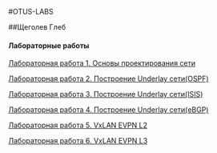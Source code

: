 #OTUS-LABS

##Щеголев Глеб
#### Лабораторные работы
[Лабораторная работа 1. Основы проектирования сети](https://github.com/lowwro/Otus-Labs/tree/main/Labs/lab1)

[Лабораторная работа 2. Построение Underlay сети(OSPF)](https://github.com/lowwro/Otus-Labs/tree/main/Labs/lab2)

[Лабораторная работа 3. Построение Underlay сети(ISIS)](https://github.com/lowwro/Otus-Labs/tree/main/Labs/lab3)

[Лабораторная работа 4. Построение Underlay сети(eBGP)](https://github.com/lowwro/Otus-Labs/tree/main/Labs/lab4)

[Лабораторная работа 5. VxLAN EVPN L2](https://github.com/lowwro/Otus-Labs/tree/main/Labs/lab5)

[Лабораторная работа 6. VxLAN EVPN L3](https://github.com/lowwro/Otus-Labs/tree/main/Labs/lab6)
